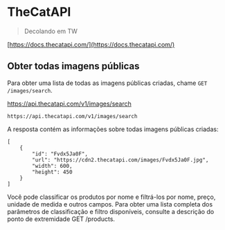 # TheCatAPI

>
> Decolando em TW
>

[https://docs.thecatapi.com/](https://docs.thecatapi.com/)


## Obter todas imagens públicas

Para obter uma lista de todas as imagens públicas criadas, chame `GET /images/search`.

https://api.thecatapi.com/v1/images/search

```curl
https://api.thecatapi.com/v1/images/search
```

A resposta contém as informações sobre todas imagens públicas criadas:
```
[
    {
        "id": "Fvdx5Ja0F",
        "url": "https://cdn2.thecatapi.com/images/Fvdx5Ja0F.jpg",
        "width": 600,
        "height": 450
    }
]
```

Você pode classificar os produtos por nome e filtrá-los por nome, preço, unidade de medida e outros campos. Para obter uma lista completa dos parâmetros de classificação e filtro disponíveis, consulte a descrição do ponto de extremidade GET /products.

